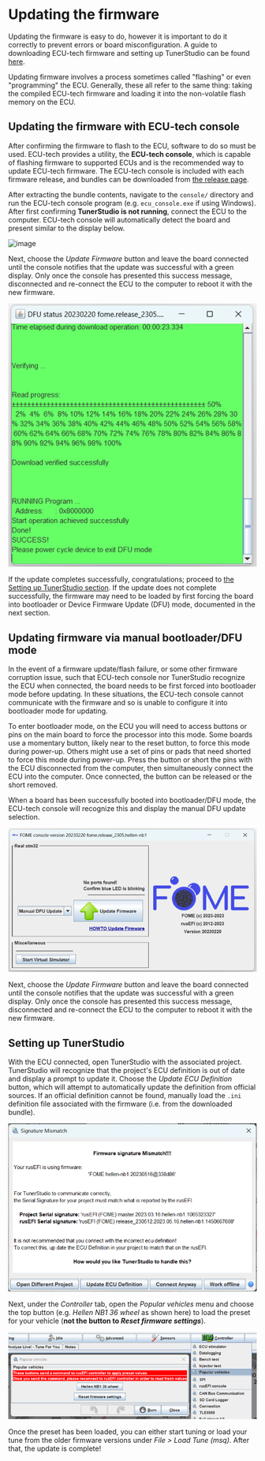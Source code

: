 # Updating the firmware

Updating the firmware is easy to do, however it is important to do it correctly to prevent errors or board
misconfiguration.  A guide to downloading ECU-tech firmware and setting up TunerStudio can be found
[here](/Intro-Start-Here/Where-To-Get-Firmware/).

Updating firmware involves a process sometimes called "flashing" or even "programming" the ECU.  Generally, these all
refer to the same thing: taking the compiled ECU-tech firmware and loading it into the non-volatile flash memory on the ECU.

## Updating the firmware with ECU-tech console

After confirming the firmware to flash to the ECU, software to do so must be used.  ECU-tech provides a utility, the **ECU-tech
console**, which is capable of flashing firmware to supported ECUs and is the recommended way to update ECU-tech firmware.
The ECU-tech console is included with each firmware release, and bundles can be downloaded from [the release
page](https://github.com/ECU-tech/ecu-fw/releases).

After extracting the bundle contents, navigate to the `console/` directory and run the ECU-tech console program (e.g.
`ecu_console.exe` if using Windows).  After first confirming **TunerStudio is not running**, connect the ECU to the
computer.  ECU-tech console will automatically detect the board and present similar to the display below.

![image](Updating-FW/ecuconsole.png)

Next, choose the *Update Firmware* button and leave the board connected until the console notifies that the update was
successful with a green display.  Only once the console has presented this success message, disconnected and re-connect
the ECU to the computer to reboot it with the new firmware.

![image](Updating-FW/fwsuccess.png)

If the update completes successfully, congratulations; proceed to [the Setting up TunerStudio
section](#setting-up-tunerstudio).  If the update does not complete successfully, the firmware may need to be loaded by
first forcing the board into bootloader or Device Firmware Update (DFU) mode, documented in the next section.

## Updating firmware via manual bootloader/DFU mode

In the event of a firmware update/flash failure, or some other firmware corruption issue, such that ECU-tech console nor
TunerStudio recognize the ECU when connected, the board needs to be first forced into bootloader mode before updating.
In these situations, the ECU-tech console cannot communicate with the firmware and so is unable to configure it into
bootloader mode for updating.

To enter bootloader mode, on the ECU you will need to access buttons or pins on the main board to force the processor
into this mode.  Some boards use a momentary button, likely near to the reset button, to force this mode during
power-up.  Others might use a set of pins or pads that need shorted to force this mode during power-up.  Press the
button or short the pins with the ECU disconnected from the computer, then simultaneously connect the ECU into the
computer.  Once connected, the button can be released or the short removed.

When a board has been successfully booted into bootloader/DFU mode, the ECU-tech console will recognize this and display the
manual DFU update selection.

![image](Updating-FW/mandfu.png)

Next, choose the *Update Firmware* button and leave the board connected until the console notifies that the update was
successful with a green display.  Only once the console has presented this success message, disconnected and re-connect
the ECU to the computer to reboot it with the new firmware.

## Setting up TunerStudio

With the ECU connected, open TunerStudio with the associated project.  TunerStudio will recognize that the project's ECU
definition is out of date and display a prompt to update it.  Choose the *Update ECU Definition* button, which will
attempt to automatically update the definition from official sources.  If an official definition cannot be found,
manually load the `.ini` definition file associated with the firmware (i.e. from the downloaded bundle).

![image](Updating-FW/ecudef.png)

Next, under the *Controller* tab, open the *Popular vehicles* menu and choose the top button (e.g. *Hellen NB1 36 wheel*
as shown here) to load the preset for your vehicle (**not the button to *Reset firmware settings***).

![image](Updating-FW/popularvehicles.png)

Once the preset has been loaded, you can either start tuning or load your tune from the older firmware versions under
*File > Load Tune (msq)*. After that, the update is complete!
